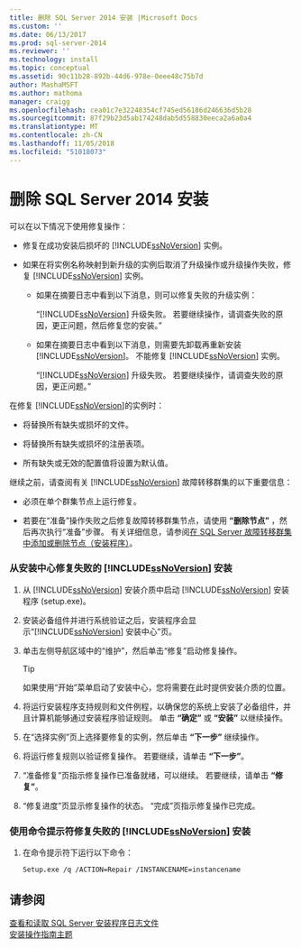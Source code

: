 ```yaml
---
title: 删除 SQL Server 2014 安装 |Microsoft Docs
ms.custom: ''
ms.date: 06/13/2017
ms.prod: sql-server-2014
ms.reviewer: ''
ms.technology: install
ms.topic: conceptual
ms.assetid: 90c11b28-892b-44d6-978e-0eee48c75b7d
author: MashaMSFT
ms.author: mathoma
manager: craigg
ms.openlocfilehash: cea01c7e32248354cf745ed56186d246636d5b28
ms.sourcegitcommit: 87f29b23d5ab174248dab5d558830eeca2a6a0a4
ms.translationtype: MT
ms.contentlocale: zh-CN
ms.lasthandoff: 11/05/2018
ms.locfileid: "51018073"
---
```

# <a name="drop-a-sql-server-2014-installation"></a>删除 SQL Server 2014 安装
  可以在以下情况下使用修复操作：  
  
-   修复在成功安装后损坏的 [!INCLUDE[ssNoVersion](../../includes/ssnoversion-md.md)] 实例。  
  
-   如果在将实例名称映射到新升级的实例后取消了升级操作或升级操作失败，修复 [!INCLUDE[ssNoVersion](../../includes/ssnoversion-md.md)] 实例。  
  
    -   如果在摘要日志中看到以下消息，则可以修复失败的升级实例：  
  
         “[!INCLUDE[ssNoVersion](../../includes/ssnoversion-md.md)] 升级失败。 若要继续操作，请调查失败的原因，更正问题，然后修复您的安装。”  
  
    -   如果在摘要日志中看到以下消息，则需要先卸载再重新安装 [!INCLUDE[ssNoVersion](../../includes/ssnoversion-md.md)]。 不能修复 [!INCLUDE[ssNoVersion](../../includes/ssnoversion-md.md)] 实例。  
  
         “[!INCLUDE[ssNoVersion](../../includes/ssnoversion-md.md)] 升级失败。 若要继续操作，请调查失败的原因，更正问题。”  
  
 在修复 [!INCLUDE[ssNoVersion](../../includes/ssnoversion-md.md)]的实例时：  
  
-   将替换所有缺失或损坏的文件。  
  
-   将替换所有缺失或损坏的注册表项。  
  
-   所有缺失或无效的配置值将设置为默认值。  
  
 继续之前，请查阅有关 [!INCLUDE[ssNoVersion](../../includes/ssnoversion-md.md)] 故障转移群集的以下重要信息：  
  
-   必须在单个群集节点上运行修复。  
  
-   若要在“准备”操作失败之后修复故障转移群集节点，请使用 **“删除节点”** ，然后再次执行“准备”步骤。 有关详细信息，请参阅[在 SQL Server 故障转移群集中添加或删除节点（安装程序）](../../sql-server/failover-clusters/install/add-or-remove-nodes-in-a-sql-server-failover-cluster-setup.md)。  
  
### <a name="to-repair-a-failed-installation-of-includessnoversionincludesssnoversion-mdmd-from-the-installation-center"></a>从安装中心修复失败的 [!INCLUDE[ssNoVersion](../../includes/ssnoversion-md.md)] 安装  
  
1.  从 [!INCLUDE[ssNoVersion](../../includes/ssnoversion-md.md)] 安装介质中启动 [!INCLUDE[ssNoVersion](../../includes/ssnoversion-md.md)] 安装程序 (setup.exe)。  
  
2.  安装必备组件并进行系统验证之后，安装程序会显示“[!INCLUDE[ssNoVersion](../../includes/ssnoversion-md.md)] 安装中心”页。  
  
3.  单击左侧导航区域中的“维护”，然后单击“修复”启动修复操作。  
  
    > [!TIP]  
    >  如果使用“开始”菜单启动了安装中心，您将需要在此时提供安装介质的位置。  
  
4.  将运行安装程序支持规则和文件例程，以确保您的系统上安装了必备组件，并且计算机能够通过安装程序验证规则。 单击 **“确定”** 或 **“安装”** 以继续操作。  
  
5.  在“选择实例”页上选择要修复的实例，然后单击 **“下一步”** 继续操作。  
  
6.  将运行修复规则以验证修复操作。 若要继续，请单击 **“下一步”**。  
  
7.  “准备修复”页指示修复操作已准备就绪，可以继续。 若要继续，请单击 **“修复”**。  
  
8.  “修复进度”页显示修复操作的状态。 “完成”页指示修复操作已完成。  
  
### <a name="to-repair-a-failed-installation-of-includessnoversionincludesssnoversion-mdmd-using-command-prompt"></a>使用命令提示符修复失败的 [!INCLUDE[ssNoVersion](../../includes/ssnoversion-md.md)] 安装  
  
1.  在命令提示符下运行以下命令：  
  
    ```  
    Setup.exe /q /ACTION=Repair /INSTANCENAME=instancename  
    ```  
  
## <a name="see-also"></a>请参阅  
 [查看和读取 SQL Server 安装程序日志文件](view-and-read-sql-server-setup-log-files.md)   
 [安装操作指南主题](../../sql-server/install/installation-how-to-topics.md)  
  
  
